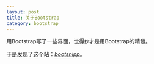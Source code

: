 ```yaml
---
layout: post
title: 关于Bootstrap
category: bootstrap
---
```

用Bootstrap写了一些界面，觉得`抄`才是用Bootstrap的精髓。

于是发现了这个站：[*bootsnipp*](http://bootsnipp.com/)。
